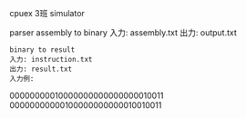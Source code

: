 cpuex 3班 simulator

parser
    assembly to binary
    入力: assembly.txt
    出力: output.txt

    binary to result
    入力: instruction.txt   
    出力: result.txt
    入力例:
00000000010000000000000000010011
00000000000100000000000010010011